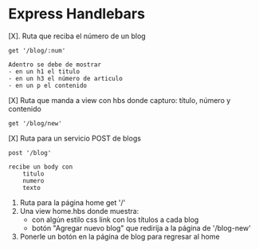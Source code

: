 # Express Handlebars

[X]. Ruta que reciba el número de un blog
    
    get '/blog/:num'

    Adentro se debe de mostrar
    - en un h1 el titulo
    - en un h3 el número de articulo
    - en un p el contenido


[X] Ruta que manda a view con hbs donde capturo: título, número y contenido
    
    get '/blog/new'

[X] Ruta para un servicio POST de blogs
    
    post '/blog'
    
    recibe un body con
        titulo
        numero
        texto

1.  Ruta para la página home
    get '/'
2. Una view home.hbs donde muestra:
    - con algún estilo css link con los títulos a cada blog
    - botón "Agregar nuevo blog" que redirija  a la página de '/blog-new'
3. Ponerle un botón en la página de blog para regresar al home




